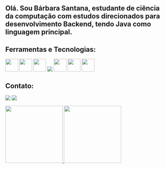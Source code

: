 ## Olá. Sou Bárbara Santana, estudante de ciência da computação com estudos direcionados para desenvolvimento Backend, tendo Java como linguagem principal. 

## Ferramentas e Tecnologias:
<img loading="lazy" src="https://cdn.jsdelivr.net/gh/devicons/devicon/icons/git/git-original.svg" width="40" height="40"/> <img src="https://cdn.jsdelivr.net/gh/devicons/devicon/icons/java/java-original.svg" width="40" height="40"/> <img src="https://devicon-website.vercel.app/api/spring/original.svg" width="40" height="40"/> </img> <img src="https://icongr.am/devicon/mysql-original-wordmark.svg?size=75&color=currentColor"/>  <img src="https://devicon-website.vercel.app/api/html5/original.svg" width="40" height="40"/> <img src= "https://devicon-website.vercel.app/api/css3/original.svg" width="40" height="40"/> <img src="https://devicon-website.vercel.app/api/python/original.svg" width="40" height="40"/>
          
       
            
  ## Contato:

<div>

<a href="https://www.linkedin.com/in/barbara-santana-braz/" target="_blank"><img loading="lazy" src="https://img.shields.io/badge/-LinkedIn-%230077B5?style=for-the-badge&logo=linkedin&logoColor=white" target="_blank"></a>
<a href="https://instagram.com/basanntana" target="_blank"><img loading="lazy" src="https://img.shields.io/badge/-Instagram-%23E4405F?style=for-the-badge&logo=instagram&logoColor=white" target="_blank"></a>


</div>   


<div>
<a href="https://github.com/basanntana">
<img loading="lazy" height="180em" src="https://github-readme-stats.vercel.app/api/top-langs/?username=basanntana&layout=compact&langs_count=7&theme=dracula"/>
<img loading="lazy" height="180em" src="https://github-readme-stats.vercel.app/api?username=basanntana&show_icons=true&theme=dracula&include_all_commits=true&count_private=true"/>
</div>
